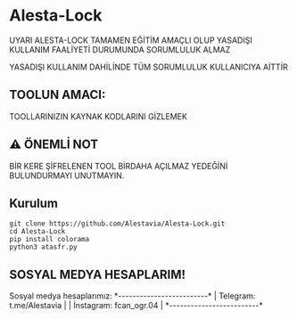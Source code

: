 # Alesta-Lock
UYARI
ALESTA-LOCK TAMAMEN EĞİTİM AMAÇLI OLUP YASADIŞI KULLANIM FAALİYETİ DURUMUNDA
SORUMLULUK ALMAZ

YASADIŞI KULLANIM DAHİLİNDE TÜM SORUMLULUK KULLANICIYA AİTTİR

<h2>TOOLUN AMACI: </h2>
TOOLLARINIZIN KAYNAK KODLARINI GİZLEMEK 
  
<h2>⚠️ ÖNEMLİ NOT</h2>
BİR KERE ŞİFRELENEN TOOL BİRDAHA AÇILMAZ YEDEĞİNİ BULUNDURMAYI UNUTMAYIN.

<h2>Kurulum</h2>

```shell
git clone https://github.com/Alestavia/Alesta-Lock.git
cd Alesta-Lock
pip install colorama
python3 atasfr.py
```
<h2>SOSYAL MEDYA HESAPLARIM!</h2>
Sosyal medya hesaplarımız:
*-------------------------*
| Telegram: t.me/Alestavia |
| İnstagram: fcan_ogr.04   |
*-------------------------*

